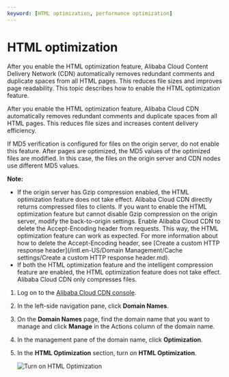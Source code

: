 ```yaml
---
keyword: [HTML optimization, performance optimization]
---
```


# HTML optimization

After you enable the HTML optimization feature, Alibaba Cloud Content Delivery Network \(CDN\) automatically removes redundant comments and duplicate spaces from all HTML pages. This reduces file sizes and improves page readability. This topic describes how to enable the HTML optimization feature.

After you enable the HTML optimization feature, Alibaba Cloud CDN automatically removes redundant comments and duplicate spaces from all HTML pages. This reduces file sizes and increases content delivery efficiency.

If MD5 verification is configured for files on the origin server, do not enable this feature. After pages are optimized, the MD5 values of the optimized files are modified. In this case, the files on the origin server and CDN nodes use different MD5 values.

**Note:**

-   If the origin server has Gzip compression enabled, the HTML optimization feature does not take effect. Alibaba Cloud CDN directly returns compressed files to clients. If you want to enable the HTML optimization feature but cannot disable Gzip compression on the origin server, modify the back-to-origin settings. Enable Alibaba Cloud CDN to delete the Accept-Encoding header from requests. This way, the HTML optimization feature can work as expected. For more information about how to delete the Accept-Encoding header, see [Create a custom HTTP response header](/intl.en-US/Domain Management/Cache settings/Create a custom HTTP response header.md).
-   If both the HTML optimization feature and the intelligent compression feature are enabled, the HTML optimization feature does not take effect. Alibaba Cloud CDN only compresses files.

1.  Log on to the [Alibaba Cloud CDN console](https://cdn.console.aliyun.com).

2.  In the left-side navigation pane, click **Domain Names**.

3.  On the **Domain Names** page, find the domain name that you want to manage and click **Manage** in the Actions column of the domain name.

4.  In the management pane of the domain name, click **Optimization**.

5.  In the **HTML Optimization** section, turn on **HTML Optimization**.

    ![Turn on HTML Optimization](https://static-aliyun-doc.oss-accelerate.aliyuncs.com/assets/img/en-US/5816717161/p7303.png)


